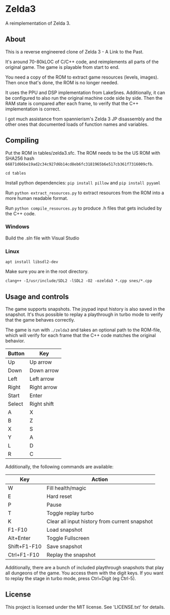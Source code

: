# Zelda3
A reimplementation of Zelda 3.

## About

This is a reverse engineered clone of Zelda 3 - A Link to the Past.

It's around 70-80kLOC of C/C++ code, and reimplements all parts of the original game. The game is playable from start to end.

You need a copy of the ROM to extract game resources (levels, images). Then once that's done, the ROM is no longer needed.

It uses the PPU and DSP implementation from LakeSnes. Additionally, it can be configured to also run the original machine code side by side. Then the RAM state is compared after each frame, to verify that the C++ implementation is correct.

I got much assistance from spannierism's Zelda 3 JP disassembly and the other ones that documented loads of function names and variables.

## Compiling

Put the ROM in tables/zelda3.sfc. The ROM needs to be the US ROM with SHA256 hash `66871d66be19ad2c34c927d6b14cd8eb6fc3181965b6e517cb361f7316009cfb`.

`cd tables`

Install python dependencies: `pip install pillow` and `pip install pyyaml`

Run `python extract_resources.py` to extract resources from the ROM into a more human readable format.

Run `python compile_resources.py` to produce .h files that gets included by the C++ code.

### Windows
Build the .sln file with Visual Studio

### Linux
`apt install libsdl2-dev`

Make sure you are in the root directory.

`clang++ -I/usr/include/SDL2 -lSDL2 -O2 -ozelda3 *.cpp snes/*.cpp`


## Usage and controls

The game supports snapshots. The joypad input history is also saved in the snapshot. It's thus possible to replay a playthrough in turbo mode to verify that the game behaves correctly.

The game is run with `./zelda3` and takes an optional path to the ROM-file, which will verify for each frame that the C++ code matches the original behavior.

| Button | Key         |
| ------ | ----------- |
| Up     | Up arrow    |
| Down   | Down arrow  |
| Left   | Left arrow  |
| Right  | Right arrow |
| Start  | Enter       |
| Select | Right shift |
| A      | X           |
| B      | Z           |
| X      | S           |
| Y      | A           |
| L      | D           |
| R      | C           |


Additionally, the following commands are available:

| Key | Action                |
| --- | --------------------- |
| W   | Fill health/magic     |
| E   | Hard reset            |
| P   | Pause                 |
| T   | Toggle replay turbo   |
| K   | Clear all input history from current snapshot  |
| F1-F10 | Load snapshot      |
| Alt+Enter | Toggle Fullscreen     |
| Shift+F1-F10 | Save snapshot |
| Ctrl+F1-F10 | Replay the snapshot |

Additionally, there are a bunch of included playthrough snapshots that play all dungeons of the game. You access them with the digit keys. If you want to replay the stage in turbo mode, press Ctrl+Digit (eg Ctrl-5).


## License

This project is licensed under the MIT license. See 'LICENSE.txt' for details.
